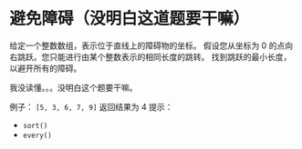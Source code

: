 # 避免障碍（没明白这道题要干嘛）

给定一个整数数组，表示位于直线上的障碍物的坐标。
假设您从坐标为 0 的点向右跳跃。您只能进行由某个整数表示的相同长度的跳转。
找到跳跃的最小长度，以避开所有的障碍。

我没读懂。。。没明白这个题要干嘛。

例子：
`[5, 3, 6, 7, 9]` 返回结果为 4
提示：

- `sort()`
- `every()`
